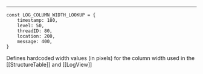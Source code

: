 
---
```TS
const LOG_COLUMN_WIDTH_LOOKUP = {
    timestamp: 180,
    level: 50,
    threadID: 80,
    location: 200,
    message: 400,
}
```

Defines hardcoded width values (in pixels) for the column width used in the [[StructureTable]] and [[LogView]]